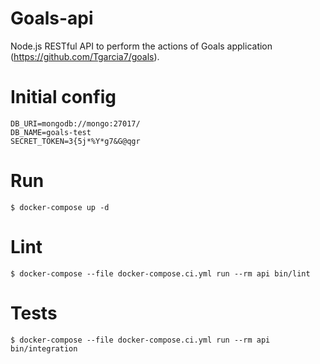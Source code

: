 # Goals-api

Node.js RESTful API to perform the actions of Goals application (https://github.com/Tgarcia7/goals). 

# Initial config 

```
DB_URI=mongodb://mongo:27017/
DB_NAME=goals-test
SECRET_TOKEN=3{5j*%Y*g7&G@qgr
```

# Run

```
$ docker-compose up -d
```

# Lint

```
$ docker-compose --file docker-compose.ci.yml run --rm api bin/lint
```

# Tests

```
$ docker-compose --file docker-compose.ci.yml run --rm api bin/integration
```
